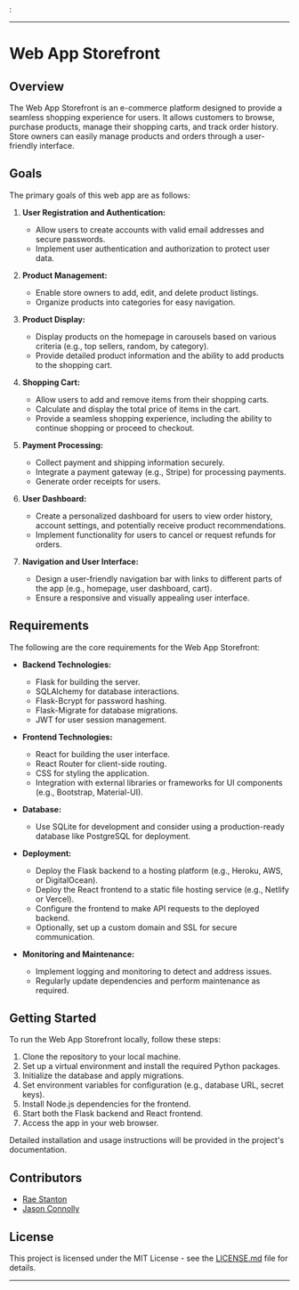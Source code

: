 :

---

# Web App Storefront

## Overview

The Web App Storefront is an e-commerce platform designed to provide a seamless shopping experience for users. It allows customers to browse, purchase products, manage their shopping carts, and track order history. Store owners can easily manage products and orders through a user-friendly interface.

## Goals

The primary goals of this web app are as follows:

1. **User Registration and Authentication:**

   - Allow users to create accounts with valid email addresses and secure passwords.
   - Implement user authentication and authorization to protect user data.

2. **Product Management:**

   - Enable store owners to add, edit, and delete product listings.
   - Organize products into categories for easy navigation.

3. **Product Display:**

   - Display products on the homepage in carousels based on various criteria (e.g., top sellers, random, by category).
   - Provide detailed product information and the ability to add products to the shopping cart.

4. **Shopping Cart:**

   - Allow users to add and remove items from their shopping carts.
   - Calculate and display the total price of items in the cart.
   - Provide a seamless shopping experience, including the ability to continue shopping or proceed to checkout.

5. **Payment Processing:**

   - Collect payment and shipping information securely.
   - Integrate a payment gateway (e.g., Stripe) for processing payments.
   - Generate order receipts for users.

6. **User Dashboard:**

   - Create a personalized dashboard for users to view order history, account settings, and potentially receive product recommendations.
   - Implement functionality for users to cancel or request refunds for orders.

7. **Navigation and User Interface:**
   - Design a user-friendly navigation bar with links to different parts of the app (e.g., homepage, user dashboard, cart).
   - Ensure a responsive and visually appealing user interface.

## Requirements

The following are the core requirements for the Web App Storefront:

- **Backend Technologies:**

  - Flask for building the server.
  - SQLAlchemy for database interactions.
  - Flask-Bcrypt for password hashing.
  - Flask-Migrate for database migrations.
  - JWT for user session management.

- **Frontend Technologies:**

  - React for building the user interface.
  - React Router for client-side routing.
  - CSS for styling the application.
  - Integration with external libraries or frameworks for UI components (e.g., Bootstrap, Material-UI).

- **Database:**

  - Use SQLite for development and consider using a production-ready database like PostgreSQL for deployment.

- **Deployment:**

  - Deploy the Flask backend to a hosting platform (e.g., Heroku, AWS, or DigitalOcean).
  - Deploy the React frontend to a static file hosting service (e.g., Netlify or Vercel).
  - Configure the frontend to make API requests to the deployed backend.
  - Optionally, set up a custom domain and SSL for secure communication.

- **Monitoring and Maintenance:**
  - Implement logging and monitoring to detect and address issues.
  - Regularly update dependencies and perform maintenance as required.

## Getting Started

To run the Web App Storefront locally, follow these steps:

1. Clone the repository to your local machine.
2. Set up a virtual environment and install the required Python packages.
3. Initialize the database and apply migrations.
4. Set environment variables for configuration (e.g., database URL, secret keys).
5. Install Node.js dependencies for the frontend.
6. Start both the Flask backend and React frontend.
7. Access the app in your web browser.

Detailed installation and usage instructions will be provided in the project's documentation.

## Contributors

- [Rae Stanton](https://github.com/rae-stanton)
- [Jason Connolly](https://github.com/jConn4177)

## License

This project is licensed under the MIT License - see the [LICENSE.md](LICENSE.md) file for details.

---
